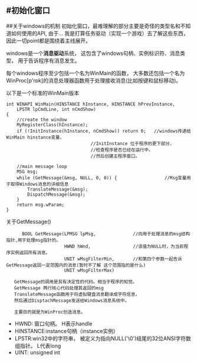 #初始化窗口
---

##关于windows的机制
初始化窗口，最难理解的部分主要是奇怪的类型名和不知道如何使用的API, 由于... 我是打算任务驱动（实现一个游戏）去了解这些东西， 因此一切point都是围绕着主线展开。

windows是一个<b>消息驱动</b>系统， 这包含了windows句柄、实例标识符、消息类型， 用于告诉程序有消息发生。

每个windows程序至少包括一个名为WinMain的函数， 大多数还包括一个名为WinProc[p'rɒk]的消息处理器函数用于处理接收消息(比如按键和鼠标移动)。



以下是一个标准的WinMain版本
```
int WINAPI WinMain(HINSTANCE hInstance, HINSTANCE hPrevInstance,
	LPSTR lpCmdLine, int nCmdShow) 
{
	//create the window
	MyRegisterClass(hInstance);
	if (!InitInstance(hInstance, nCmdShow)) return 0;	//windows传递给WinMain hinstance变量， 
								//InitInstance 位于程序的更下部分，
								//检查程序是否已经在运行中， 
								//然后创建主程序窗口。

	//main message loop
	MSG msg;
	while (GetMessage(&msg, NULL, 0, 0)) {                  //Msg变量用于取得Windows消息的详细信息
		TranslateMessage(&msg);
		DispatchMessage(&msg);
	}
	return msg.wParam;
}
```
关于GetMessage()  

          BOOL GetMessage(LPMSG lpMsg,              //向用于处理消息的msg结构指针,用于处理msg指针的。
                          HWND hWnd,                //该值为NULL时，为当前程序实例返回所有消息。
                          UNIT wMsgFilterMin,       //和第四个参数一起告诉GetMessage返回一定范围内的消息(暂时不了解 这个范围指的是什么)
                          UNIT wMsgFilterMax)

       GetMessage的调用是具有决定性的代码。相当于程序的知觉。
       GetMessage 两行核心代码处理其返回的msg
       TranslateMessage函数用于将虚拟键盘消息翻译成字符信息， 
       然后通过DisptachMessage发送给Windows消息系统中。

       主要目的就是为WinProc创造消息。
       

- HWND: 窗口句柄。 H表示handle
- HINSTANCE:instance句柄（instance实例）
- LPSTR:win32中的字符串， 被定义为指向NULL('\0')结尾的32位ANSI字符数组指针。 L代表long 
- UINT: unsigned int
